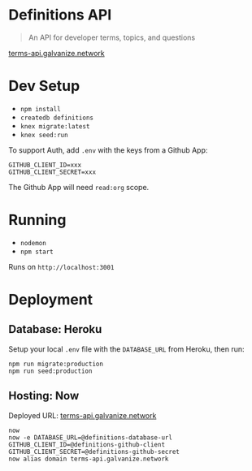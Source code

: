 # Definitions API

> An API for developer terms, topics, and questions

[terms-api.galvanize.network](https://terms-api.galvanize.network)

# Dev Setup

- `npm install`
- `createdb definitions`
- `knex migrate:latest`
- `knex seed:run`

To support Auth, add `.env` with the keys from a Github App:

```
GITHUB_CLIENT_ID=xxx
GITHUB_CLIENT_SECRET=xxx
```

The Github App will need `read:org` scope.

# Running

- `nodemon`
- `npm start`

Runs on `http://localhost:3001`


# Deployment

## Database: Heroku

Setup your local `.env` file with the `DATABASE_URL` from Heroku, then run:

```
npm run migrate:production
npm run seed:production
```

## Hosting: Now

Deployed URL: [terms-api.galvanize.network](https://terms-api.galvanize.network)

```
now
now -e DATABASE_URL=@definitions-database-url GITHUB_CLIENT_ID=@definitions-github-client GITHUB_CLIENT_SECRET=@definitions-github-secret
now alias domain terms-api.galvanize.network
```
